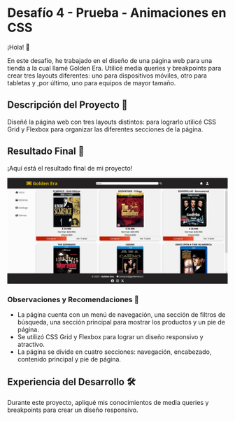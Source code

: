 # Desafío 4 - Prueba - Animaciones en CSS

¡Hola! 👋

En este desafío, he trabajado en el diseño de una página web para una tienda a la cual llamé Golden Era. Utilicé media queries y breakpoints para crear tres layouts diferentes: uno para dispositivos móviles, otro para tabletas y ,por último, uno para equipos de mayor tamaño.

## Descripción del Proyecto 🚗

Diseñé la página web con tres layouts distintos: para lograrlo utilicé CSS Grid y Flexbox para organizar las diferentes secciones de la página.

## Resultado Final 🎉

¡Aquí está el resultado final de mi proyecto!

![Captura de pantalla](./Screenshot.png)

### Observaciones y Recomendaciones 🧐

- La página cuenta con un menú de navegación, una sección de filtros de búsqueda, una sección principal para mostrar los productos y un pie de página.
- Se utilizó CSS Grid y Flexbox para lograr un diseño responsivo y atractivo.
- La página se divide en cuatro secciones: navegación, encabezado, contenido principal y pie de página.

## Experiencia del Desarrollo 🛠️

Durante este proyecto, apliqué mis conocimientos de media queries y breakpoints para crear un diseño responsivo.
